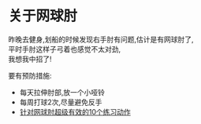 # 关于网球肘

昨晚去健身,划船的时候发现右手肘有问题,估计是有网球肘了,  
平时手肘这样子弓着也感觉不太对劲,  
我想我中招了!  

要有预防措施:
- 每天拉伸肘部,放一个小哑铃
- 每周打球2次,尽量避免反手
- [针对网球肘超级有效的10个练习动作](https://zhuanlan.zhihu.com/p/32740535)